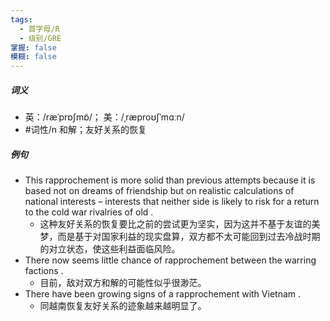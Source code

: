 ```yaml
---
tags:
  - 首字母/R
  - 级别/GRE
掌握: false
模糊: false
---
```

##### 词义
- 英：/ræˈprɒʃmɒ̃/； 美：/ˌræproʊʃˈmɑːn/
- #词性/n  和解；友好关系的恢复
##### 例句
- This rapprochement is more solid than previous attempts because it is based not on dreams of friendship but on realistic calculations of national interests – interests that neither side is likely to risk for a return to the cold war rivalries of old .
	- 这种友好关系的恢复要比之前的尝试更为坚实，因为这并不基于友谊的美梦，而是基于对国家利益的现实盘算，双方都不太可能回到过去冷战时期的对立状态，使这些利益面临风险。
- There now seems little chance of rapprochement between the warring factions .
	- 目前，敌对双方和解的可能性似乎很渺茫。
- There have been growing signs of a rapprochement with Vietnam .
	- 同越南恢复友好关系的迹象越来越明显了。
